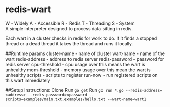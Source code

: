 # redis-wart
W - Widely
A - Accessible
R - Redis
T - Threading
S - System  
A simple interpreter designed to process data sitting in redis.

Each wart in a cluster checks in redis for work to do.  If it finds a stopped thread or a dead thread it takes the
thread and runs it locally.


##Runtime params
cluster-name - name of cluster
wart-name - name of the wart
redis-address - address to redis server
redis-password - password for redis server
cpu-threshold - cpu usage over this means the wart is unhealthy
mem-threshold - memory usage over this mean the wart is unhealthy
scripts - scripts to register
run-now - run registered scripts on this wart immediately

##Setup Instructions:
  Clone
  Run `go get`
  Run `go run *.go --redis-address=<address> --redis-password=<password --scripts=examples/main.txt,examples/hello.txt --wart-name=wart1`
